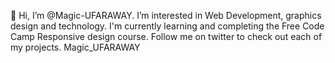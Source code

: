 👋 Hi, I’m @Magic-UFARAWAY.
I’m interested in Web Development, graphics design and technology.
I'm currently learning and completing the Free Code Camp Responsive design course.
Follow me on twitter to check out each of my projects. Magic_UFARAWAY

<!---
Magic-UFARAWAY/Magic-UFARAWAY is a ✨ special ✨ repository because its `README.md` (this file) appears on your GitHub profile.
You can click the Preview link to take a look at your changes.
--->
